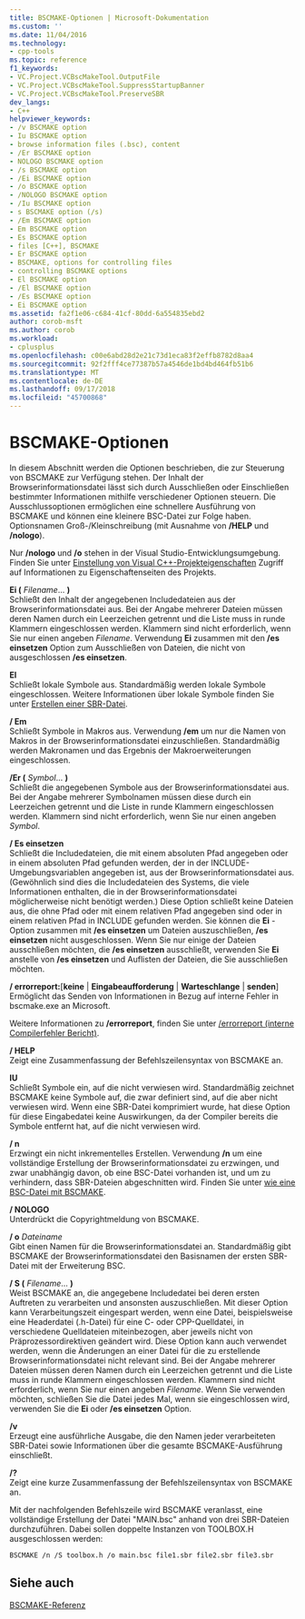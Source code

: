 ```yaml
---
title: BSCMAKE-Optionen | Microsoft-Dokumentation
ms.custom: ''
ms.date: 11/04/2016
ms.technology:
- cpp-tools
ms.topic: reference
f1_keywords:
- VC.Project.VCBscMakeTool.OutputFile
- VC.Project.VCBscMakeTool.SuppressStartupBanner
- VC.Project.VCBscMakeTool.PreserveSBR
dev_langs:
- C++
helpviewer_keywords:
- /v BSCMAKE option
- Iu BSCMAKE option
- browse information files (.bsc), content
- /Er BSCMAKE option
- NOLOGO BSCMAKE option
- /s BSCMAKE option
- /Ei BSCMAKE option
- /o BSCMAKE option
- /NOLOGO BSCMAKE option
- /Iu BSCMAKE option
- s BSCMAKE option (/s)
- /Em BSCMAKE option
- Em BSCMAKE option
- Es BSCMAKE option
- files [C++], BSCMAKE
- Er BSCMAKE option
- BSCMAKE, options for controlling files
- controlling BSCMAKE options
- El BSCMAKE option
- /El BSCMAKE option
- /Es BSCMAKE option
- Ei BSCMAKE option
ms.assetid: fa2f1e06-c684-41cf-80dd-6a554835ebd2
author: corob-msft
ms.author: corob
ms.workload:
- cplusplus
ms.openlocfilehash: c00e6abd28d2e21c73d1eca83f2effb8782d8aa4
ms.sourcegitcommit: 92f2fff4ce77387b57a4546de1bd4bd464fb51b6
ms.translationtype: MT
ms.contentlocale: de-DE
ms.lasthandoff: 09/17/2018
ms.locfileid: "45700868"
---
```

# <a name="bscmake-options"></a>BSCMAKE-Optionen

In diesem Abschnitt werden die Optionen beschrieben, die zur Steuerung von BSCMAKE zur Verfügung stehen. Der Inhalt der Browserinformationsdatei lässt sich durch Ausschließen oder Einschließen bestimmter Informationen mithilfe verschiedener Optionen steuern. Die Ausschlussoptionen ermöglichen eine schnellere Ausführung von BSCMAKE und können eine kleinere BSC-Datei zur Folge haben. Optionsnamen Groß-/Kleinschreibung (mit Ausnahme von **/HELP** und **/nologo**).

Nur **/nologo** und **/o** stehen in der Visual Studio-Entwicklungsumgebung.  Finden Sie unter [Einstellung von Visual C++-Projekteigenschaften](../../ide/working-with-project-properties.md) Zugriff auf Informationen zu Eigenschaftenseiten des Projekts.

**Ei (** *Filename*... **)**<br/>
Schließt den Inhalt der angegebenen Includedateien aus der Browserinformationsdatei aus. Bei der Angabe mehrerer Dateien müssen deren Namen durch ein Leerzeichen getrennt und die Liste muss in runde Klammern eingeschlossen werden. Klammern sind nicht erforderlich, wenn Sie nur einen angeben *Filename*. Verwendung **Ei** zusammen mit den **/es einsetzen** Option zum Ausschließen von Dateien, die nicht von ausgeschlossen **/es einsetzen**.

**El**<br/>
Schließt lokale Symbole aus. Standardmäßig werden lokale Symbole eingeschlossen. Weitere Informationen über lokale Symbole finden Sie unter [Erstellen einer SBR-Datei](../../build/reference/creating-an-dot-sbr-file.md).

**/ Em**<br/>
Schließt Symbole in Makros aus. Verwendung **/em** um nur die Namen von Makros in der Browserinformationsdatei einzuschließen. Standardmäßig werden Makronamen und das Ergebnis der Makroerweiterungen eingeschlossen.

**/Er (** *Symbol*... **)**<br/>
Schließt die angegebenen Symbole aus der Browserinformationsdatei aus. Bei der Angabe mehrerer Symbolnamen müssen diese durch ein Leerzeichen getrennt und die Liste in runde Klammern eingeschlossen werden. Klammern sind nicht erforderlich, wenn Sie nur einen angeben *Symbol*.

**/ Es einsetzen**<br/>
Schließt die Includedateien, die mit einem absoluten Pfad angegeben oder in einem absoluten Pfad gefunden werden, der in der INCLUDE-Umgebungsvariablen angegeben ist, aus der Browserinformationsdatei aus. (Gewöhnlich sind dies die Includedateien des Systems, die viele Informationen enthalten, die in der Browserinformationsdatei möglicherweise nicht benötigt werden.) Diese Option schließt keine Dateien aus, die ohne Pfad oder mit einem relativen Pfad angegeben sind oder in einem relativen Pfad in INCLUDE gefunden werden. Sie können die **Ei** -Option zusammen mit **/es einsetzen** um Dateien auszuschließen, **/es einsetzen** nicht ausgeschlossen. Wenn Sie nur einige der Dateien ausschließen möchten, die **/es einsetzen** ausschließt, verwenden Sie **Ei** anstelle von **/es einsetzen** und Auflisten der Dateien, die Sie ausschließen möchten.

**/ errorreport:**[**keine** &#124; **Eingabeaufforderung** &#124; **Warteschlange** &#124; **senden**]<br/>
Ermöglicht das Senden von Informationen in Bezug auf interne Fehler in bscmake.exe an Microsoft.

Weitere Informationen zu **/errorreport**, finden Sie unter [/errorreport (interne Compilerfehler Bericht)](../../build/reference/errorreport-report-internal-compiler-errors.md).

**/ HELP**<br/>
Zeigt eine Zusammenfassung der Befehlszeilensyntax von BSCMAKE an.

**IU**<br/>
Schließt Symbole ein, auf die nicht verwiesen wird. Standardmäßig zeichnet BSCMAKE keine Symbole auf, die zwar definiert sind, auf die aber nicht verwiesen wird. Wenn eine SBR-Datei komprimiert wurde, hat diese Option für diese Eingabedatei keine Auswirkungen, da der Compiler bereits die Symbole entfernt hat, auf die nicht verwiesen wird.

**/ n**<br/>
Erzwingt ein nicht inkrementelles Erstellen. Verwendung **/n** um eine vollständige Erstellung der Browserinformationsdatei zu erzwingen, und zwar unabhängig davon, ob eine BSC-Datei vorhanden ist, und um zu verhindern, dass SBR-Dateien abgeschnitten wird. Finden Sie unter [wie eine BSC-Datei mit BSCMAKE](../../build/reference/how-bscmake-builds-a-dot-bsc-file.md).

**/ NOLOGO**<br/>
Unterdrückt die Copyrightmeldung von BSCMAKE.

**/ o** *Dateiname*<br/>
Gibt einen Namen für die Browserinformationsdatei an. Standardmäßig gibt BSCMAKE der Browserinformationsdatei den Basisnamen der ersten SBR-Datei mit der Erweiterung BSC.

**/ S (** *Filename*... **)**<br/>
Weist BSCMAKE an, die angegebene Includedatei bei deren ersten Auftreten zu verarbeiten und ansonsten auszuschließen. Mit dieser Option kann Verarbeitungszeit eingespart werden, wenn eine Datei, beispielsweise eine Headerdatei (.h-Datei) für eine C- oder CPP-Quelldatei, in verschiedene Quelldateien miteinbezogen, aber jeweils nicht von Präprozessordirektiven geändert wird. Diese Option kann auch verwendet werden, wenn die Änderungen an einer Datei für die zu erstellende Browserinformationsdatei nicht relevant sind. Bei der Angabe mehrerer Dateien müssen deren Namen durch ein Leerzeichen getrennt und die Liste muss in runde Klammern eingeschlossen werden. Klammern sind nicht erforderlich, wenn Sie nur einen angeben *Filename*. Wenn Sie verwenden möchten, schließen Sie die Datei jedes Mal, wenn sie eingeschlossen wird, verwenden Sie die **Ei** oder **/es einsetzen** Option.

**/v**<br/>
Erzeugt eine ausführliche Ausgabe, die den Namen jeder verarbeiteten SBR-Datei sowie Informationen über die gesamte BSCMAKE-Ausführung einschließt.

**/?**<br/>
Zeigt eine kurze Zusammenfassung der Befehlszeilensyntax von BSCMAKE an.

Mit der nachfolgenden Befehlszeile wird BSCMAKE veranlasst, eine vollständige Erstellung der Datei "MAIN.bsc" anhand von drei SBR-Dateien durchzuführen. Dabei sollen doppelte Instanzen von TOOLBOX.H ausgeschlossen werden:

```
BSCMAKE /n /S toolbox.h /o main.bsc file1.sbr file2.sbr file3.sbr
```

## <a name="see-also"></a>Siehe auch

[BSCMAKE-Referenz](../../build/reference/bscmake-reference.md)